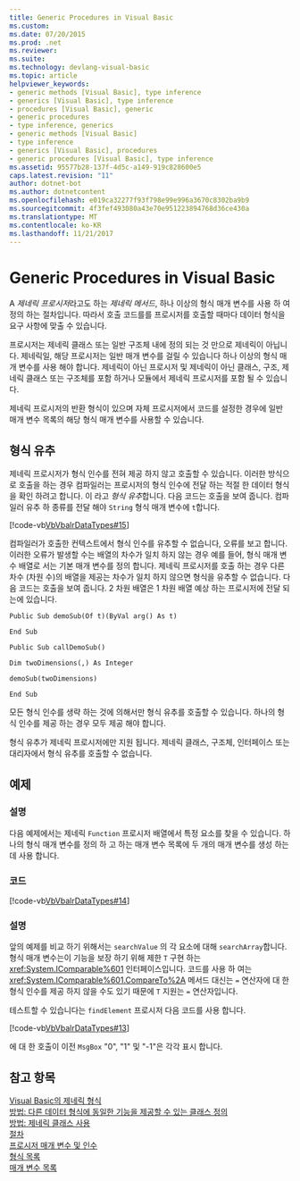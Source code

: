 ```yaml
---
title: Generic Procedures in Visual Basic
ms.custom: 
ms.date: 07/20/2015
ms.prod: .net
ms.reviewer: 
ms.suite: 
ms.technology: devlang-visual-basic
ms.topic: article
helpviewer_keywords:
- generic methods [Visual Basic], type inference
- generics [Visual Basic], type inference
- procedures [Visual Basic], generic
- generic procedures
- type inference, generics
- generic methods [Visual Basic]
- type inference
- generics [Visual Basic], procedures
- generic procedures [Visual Basic], type inference
ms.assetid: 95577b28-137f-4d5c-a149-919c828600e5
caps.latest.revision: "11"
author: dotnet-bot
ms.author: dotnetcontent
ms.openlocfilehash: e019ca32277f93f798e99e996a3670c8302ba9b9
ms.sourcegitcommit: 4f3fef493080a43e70e951223894768d36ce430a
ms.translationtype: MT
ms.contentlocale: ko-KR
ms.lasthandoff: 11/21/2017
---
```

# <a name="generic-procedures-in-visual-basic"></a>Generic Procedures in Visual Basic
A *제네릭 프로시저*라고도 하는 *제네릭 메서드*, 하나 이상의 형식 매개 변수를 사용 하 여 정의 하는 절차입니다. 따라서 호출 코드를를 프로시저를 호출할 때마다 데이터 형식을 요구 사항에 맞출 수 있습니다.  
  
 프로시저는 제네릭 클래스 또는 일반 구조체 내에 정의 되는 것 만으로 제네릭이 아닙니다. 제네릭일, 해당 프로시저는 일반 매개 변수를 걸릴 수 있습니다 하나 이상의 형식 매개 변수를 사용 해야 합니다. 제네릭이 아닌 프로시저 및 제네릭이 아닌 클래스, 구조, 제네릭 클래스 또는 구조체를 포함 하거나 모듈에서 제네릭 프로시저를 포함 될 수 있습니다.  
  
 제네릭 프로시저의 반환 형식이 있으며 자체 프로시저에서 코드를 설정한 경우에 일반 매개 변수 목록의 해당 형식 매개 변수를 사용할 수 있습니다.  
  
## <a name="type-inference"></a>형식 유추  
 제네릭 프로시저가 형식 인수를 전혀 제공 하지 않고 호출할 수 있습니다. 이러한 방식으로 호출을 하는 경우 컴파일러는 프로시저의 형식 인수에 전달 하는 적절 한 데이터 형식을 확인 하려고 합니다. 이 라고 *형식 유추*합니다. 다음 코드는 호출을 보여 줍니다. 컴파일러 유추 하 종류를 전달 해야 `String` 형식 매개 변수에 `t`합니다.  
  
 [!code-vb[VbVbalrDataTypes#15](../../../../visual-basic/language-reference/data-types/codesnippet/VisualBasic/generic-procedures_1.vb)]  
  
 컴파일러가 호출한 컨텍스트에서 형식 인수를 유추할 수 없습니다, 오류를 보고 합니다. 이러한 오류가 발생할 수는 배열의 차수가 일치 하지 않는 경우 예를 들어, 형식 매개 변수 배열로 서는 기본 매개 변수를 정의 합니다. 제네릭 프로시저를 호출 하는 경우 다른 차수 (차원 수)의 배열을 제공는 차수가 일치 하지 않으면 형식을 유추할 수 없습니다. 다음 코드는 호출을 보여 줍니다. 2 차원 배열은 1 차원 배열 예상 하는 프로시저에 전달 되는에 있습니다.  
  
 `Public Sub demoSub(Of t)(ByVal arg() As t)`  
  
 `End Sub`  
  
 `Public Sub callDemoSub()`  
  
 `Dim twoDimensions(,) As Integer`  
  
 `demoSub(twoDimensions)`  
  
 `End Sub`  
  
 모든 형식 인수를 생략 하는 것에 의해서만 형식 유추를 호출할 수 있습니다. 하나의 형식 인수를 제공 하는 경우 모두 제공 해야 합니다.  
  
 형식 유추가 제네릭 프로시저에만 지원 됩니다. 제네릭 클래스, 구조체, 인터페이스 또는 대리자에서 형식 유추를 호출할 수 없습니다.  
  
## <a name="example"></a>예제  
  
### <a name="description"></a>설명  
 다음 예제에서는 제네릭 `Function` 프로시저 배열에서 특정 요소를 찾을 수 있습니다. 하나의 형식 매개 변수를 정의 하 고 하는 매개 변수 목록에 두 개의 매개 변수를 생성 하는 데 사용 합니다.  
  
### <a name="code"></a>코드  
 [!code-vb[VbVbalrDataTypes#14](../../../../visual-basic/language-reference/data-types/codesnippet/VisualBasic/generic-procedures_2.vb)]  
  
### <a name="comments"></a>설명  
 앞의 예제를 비교 하기 위해서는 `searchValue` 의 각 요소에 대해 `searchArray`합니다. 형식 매개 변수는이 기능을 보장 하기 위해 제한 `T` 구현 하는 <xref:System.IComparable%601> 인터페이스입니다. 코드를 사용 하 여는 <xref:System.IComparable%601.CompareTo%2A> 메서드 대신는 `=` 연산자에 대 한 형식 인수를 제공 하지 않을 수도 있기 때문에 `T` 지원는 `=` 연산자입니다.  
  
 테스트할 수 있습니다는 `findElement` 프로시저 다음 코드를 사용 합니다.  
  
 [!code-vb[VbVbalrDataTypes#13](../../../../visual-basic/language-reference/data-types/codesnippet/VisualBasic/generic-procedures_3.vb)]  
  
 에 대 한 호출이 이전 `MsgBox` "0", "1" 및 "-1"은 각각 표시 합니다.  
  
## <a name="see-also"></a>참고 항목  
 [Visual Basic의 제네릭 형식](../../../../visual-basic/programming-guide/language-features/data-types/generic-types.md)  
 [방법: 다른 데이터 형식에 동일한 기능을 제공할 수 있는 클래스 정의](../../../../visual-basic/programming-guide/language-features/data-types/how-to-define-a-class-that-can-provide-identical-functionality.md)  
 [방법: 제네릭 클래스 사용](../../../../visual-basic/programming-guide/language-features/data-types/how-to-use-a-generic-class.md)  
 [절차](../../../../visual-basic/programming-guide/language-features/procedures/index.md)  
 [프로시저 매개 변수 및 인수](../../../../visual-basic/programming-guide/language-features/procedures/procedure-parameters-and-arguments.md)  
 [형식 목록](../../../../visual-basic/language-reference/statements/type-list.md)  
 [매개 변수 목록](../../../../visual-basic/language-reference/statements/parameter-list.md)

